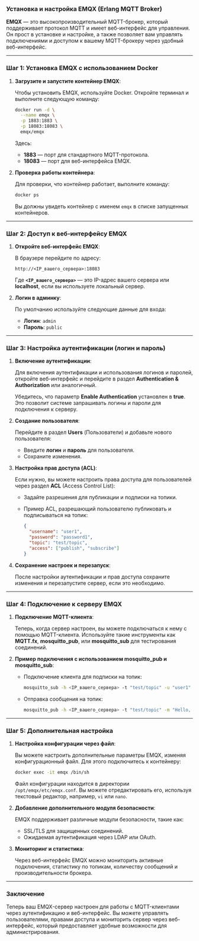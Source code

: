 ### Установка и настройка EMQX (Erlang MQTT Broker)

**EMQX** — это высокопроизводительный MQTT-брокер, который поддерживает протокол MQTT и имеет веб-интерфейс для управления. Он прост в установке и настройке, а также позволяет вам управлять подключениями и доступом к вашему MQTT-брокеру через удобный веб-интерфейс.

---

### Шаг 1: Установка EMQX с использованием Docker

1. **Загрузите и запустите контейнер EMQX**:

   Чтобы установить EMQX, используйте Docker. Откройте терминал и выполните следующую команду:

   ```bash
   docker run -d \
     --name emqx \
     -p 1883:1883 \
     -p 18083:18083 \
     emqx/emqx
   ```

   Здесь:
   - **1883** — порт для стандартного MQTT-протокола.
   - **18083** — порт для веб-интерфейса EMQX.

2. **Проверка работы контейнера**:

   Для проверки, что контейнер работает, выполните команду:

   ```bash
   docker ps
   ```

   Вы должны увидеть контейнер с именем `emqx` в списке запущенных контейнеров.

---

### Шаг 2: Доступ к веб-интерфейсу EMQX

1. **Откройте веб-интерфейс EMQX**:

   В браузере перейдите по адресу:

   ```
   http://<IP_вашего_сервера>:18083
   ```

   Где **`<IP_вашего_сервера>`** — это IP-адрес вашего сервера или **localhost**, если вы используете локальный сервер.

2. **Логин в админку**:

   По умолчанию используйте следующие данные для входа:
   - **Логин**: `admin`
   - **Пароль**: `public`

---

### Шаг 3: Настройка аутентификации (логин и пароль)

1. **Включение аутентификации**:

   Для включения аутентификации и использования логинов и паролей, откройте веб-интерфейс и перейдите в раздел **Authentication & Authorization** или аналогичный.

   Убедитесь, что параметр **Enable Authentication** установлен в **true**. Это позволит системе запрашивать логины и пароли для подключения к серверу.

2. **Создание пользователя**:

   Перейдите в раздел **Users** (Пользователи) и добавьте нового пользователя:
   - Введите **логин** и **пароль** для пользователя.
   - Сохраните изменения.

3. **Настройка прав доступа (ACL)**:

   Если нужно, вы можете настроить права доступа для пользователей через раздел **ACL** (Access Control List):
   - Задайте разрешения для публикации и подписки на топики.
   - Пример ACL, разрешающий пользователю публиковать и подписываться на топик:
   
     ```json
     {
       "username": "user1",
       "password": "password1",
       "topic": "test/topic",
       "access": ["publish", "subscribe"]
     }
     ```

4. **Сохранение настроек и перезапуск**:

   После настройки аутентификации и прав доступа сохраните изменения и перезапустите сервер, если это необходимо.

---

### Шаг 4: Подключение к серверу EMQX

1. **Подключение MQTT-клиента**:

   Теперь, когда сервер настроен, вы можете подключаться к нему с помощью MQTT-клиента. Используйте такие инструменты как **MQTT.fx**, **mosquitto_pub**, или **mosquitto_sub** для тестирования соединений.

2. **Пример подключения с использованием mosquitto_pub и mosquitto_sub**:

   - Подключение клиента для подписки на топик:

     ```bash
     mosquitto_sub -h <IP_вашего_сервера> -t "test/topic" -u "user1" -P "password1"
     ```

   - Отправка сообщения на топик:

     ```bash
     mosquitto_pub -h <IP_вашего_сервера> -t "test/topic" -m "Hello, EMQX!" -u "user1" -P "password1"
     ```

---

### Шаг 5: Дополнительная настройка

1. **Настройка конфигурации через файл**:

   Вы можете настроить дополнительные параметры EMQX, изменяя конфигурационный файл. Для этого подключитесь к контейнеру:

   ```bash
   docker exec -it emqx /bin/sh
   ```

   Файл конфигурации находится в директории `/opt/emqx/etc/emqx.conf`. Вы можете отредактировать его, используя текстовый редактор, например, `vi` или `nano`.

2. **Добавление дополнительного модуля безопасности**:

   EMQX поддерживает различные модули безопасности, такие как:
   - SSL/TLS для защищенных соединений.
   - Ожидаемая аутентификация через LDAP или OAuth.

3. **Мониторинг и статистика**:

   Через веб-интерфейс EMQX можно мониторить активные подключения, статистику по топикам, количеству сообщений и производительности брокера.

---

### Заключение

Теперь ваш EMQX-сервер настроен для работы с MQTT-клиентами через аутентификацию и веб-интерфейс. Вы можете управлять пользователями, правами доступа и мониторить сервер через веб-интерфейс, который предоставляет удобные возможности для администрирования.